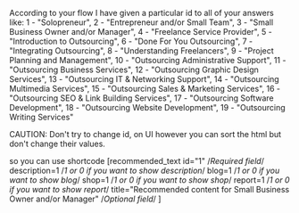 According to your flow I have given a particular id to all of your answers like:
1 - "Solopreneur",
2 - "Entrepreneur and/or Small Team",
3 - "Small Business Owner and/or Manager",
4 - "Freelance Service Provider",
5 - "Introduction to Outsourcing",
6 - "Done For You Outsourcing",
7 - "Integrating Outsourcing",
8 - "Understanding Freelancers",
9 - "Project Planning and Management",
10 - "Outsourcing Administrative Support",
11 - "Outsourcing Business Services",
12 - "Outsourcing Graphic Design Services",
13 - "Outsourcing IT & Networking Support",
14 - "Outsourcing Multimedia Services",
15 - "Outsourcing Sales & Marketing Services",
16 - "Outsourcing SEO & Link Building Services",
17 - "Outsourcing Software Development",
18 - "Outsourcing Website Development",
19 - "Outsourcing Writing Services"

CAUTION: Don't try to change id, on UI however you can sort the html but don't change their values.

so you can use shortcode
[recommended_text
  id="1" /*Required field*/
  description=1 /*1 or 0 if you want to show description*/
  blog=1 /*1 or 0 if you want to show blog*/
  shop=1 /*1 or 0 if you want to show shop*/
  report=1 /*1 or 0 if you want to show report*/
  title="Recommended content for Small Business Owner and/or Manager" /*Optional field*/
]
